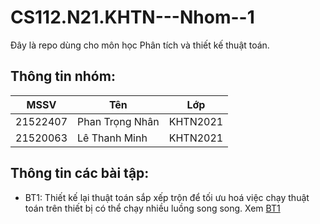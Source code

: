 # CS112.N21.KHTN---Nhom--1

Đây là repo dùng cho môn học Phân tích và thiết kế thuật toán.

## Thông tin nhóm:

|MSSV|Tên|Lớp|
|----|-----|---|
|21522407|Phan Trọng Nhân|KHTN2021|
|21520063|Lê Thanh Minh|KHTN2021|

## Thông tin các bài tập:

- BT1: Thiết kế lại thuật toán sắp xếp trộn để tối ưu hoá việc chạy thuật toán trên thiết bị có thể chạy nhiều luồng song song. Xem [BT1](/BT1/README.md)
